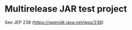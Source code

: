 Multirelease JAR test project
=============================

See JEP 238 (https://openjdk.java.net/jeps/238)
